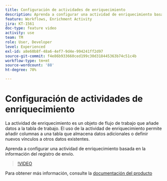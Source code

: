 ```yaml
---
title: Configuración de actividades de enriquecimiento
description: Aprenda a configurar una actividad de enriquecimiento basada en la información del registro de envío.
feature: Workflows, Enrichment Activity
jira: KT-1561
doc-type: feature video
activity: use
team: TM
role: User, Developer
level: Experienced
exl-id: a8e60b8f-48a6-4ef7-9d4e-994241ff2d97
source-git-commit: f4e86b933660ced199c30d318445363b74c51c4b
workflow-type: tm+mt
source-wordcount: '88'
ht-degree: 70%

---
```


# Configuración de actividades de enriquecimiento

La actividad de enriquecimiento es un objeto de flujo de trabajo que añade datos a la tabla de trabajo. El uso de la actividad de enriquecimiento permite añadir columnas a una tabla que almacena datos adicionales o definir nuevos vínculos a otros datos existentes.

Aprenda a configurar una actividad de enriquecimiento basada en la información del registro de envío.

>[!VIDEO](https://video.tv.adobe.com/v/25193?quality=12&learn=on)

Para obtener más información, consulte la [documentación del producto](https://experienceleague.adobe.com/docs/campaign-classic/using/automating-with-workflows/targeting-activities/enrichment.html)
